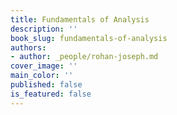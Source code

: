 ```yaml
---
title: Fundamentals of Analysis
description: ''
book_slug: fundamentals-of-analysis
authors:
- author: _people/rohan-joseph.md
cover_image: ''
main_color: ''
published: false
is_featured: false
---
```

